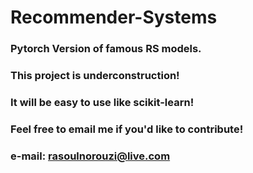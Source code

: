 # Recommender-Systems
### Pytorch Version of famous RS models. 
### This project is underconstruction!
### It will be easy to use like scikit-learn!
### Feel free to email me if you'd like to contribute!
### e-mail: rasoulnorouzi@live.com
